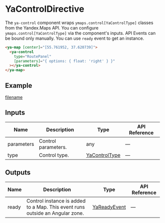 # YaControlDirective


The `ya-control` component wraps `ymaps.control[YaControlType]` classes from the Yandex.Maps API.
You can configure `ymaps.control[YaControlType]` via the component's inputs.
API Events can be bound only manually. You can use `ready` event to get an instance.



```html
<ya-map [center]="[55.761952, 37.620739]">
  <ya-control
    type="RoutePanel"
    [parameters]="{ options: { float: 'right' } }"
  ></ya-control>
</ya-map>
```


## Example
[filename](https://stackblitz.com/edit/searchcontrol?embed=1&view=preview ':include :type=iframe width=100% height=650px')

## Inputs
| Name       | Description            | Type                                      | API Reference |
| ---------- | ---------------------- | ----------------------------------------- | ------------- |
| parameters |   Control parameters.  | any                                       | —             |
| type       |   Control type.        | [YaControlType](interfaces/YaControlType) | —             |

## Outputs
| Name  | Description                                                                     | Type                                    | API Reference |
| ----- | ------------------------------------------------------------------------------- | --------------------------------------- | ------------- |
| ready |   Control instance is added to a Map. This event runs outside an Angular zone.  | [YaReadyEvent](interfaces/YaReadyEvent) | —             |